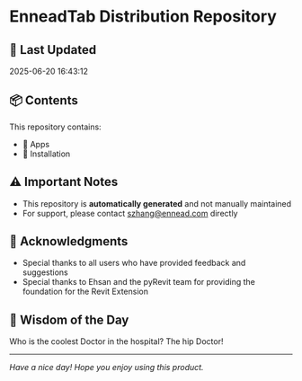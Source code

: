# EnneadTab Distribution Repository

## 📅 Last Updated
2025-06-20 16:43:12



## 📦 Contents
This repository contains:
- 📂 Apps
- 📂 Installation

## ⚠️ Important Notes
- This repository is **automatically generated** and not manually maintained
- For support, please contact szhang@ennead.com directly

## 🙏 Acknowledgments
- Special thanks to all users who have provided feedback and suggestions
- Special thanks to Ehsan and the pyRevit team for providing the foundation for the Revit Extension

## 💭 Wisdom of the Day
Who is the coolest Doctor in the hospital? The hip Doctor!

---
*Have a nice day! Hope you enjoy using this product.*
